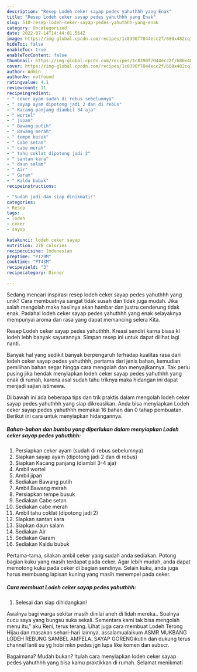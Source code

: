 ```yaml
---
description: "Resep Lodeh ceker sayap pedes yahuthhh yang Enak"
title: "Resep Lodeh ceker sayap pedes yahuthhh yang Enak"
slug: 510-resep-lodeh-ceker-sayap-pedes-yahuthhh-yang-enak
category: Uncategorized
date: 2022-07-14T14:44:01.564Z
image: https://img-global.cpcdn.com/recipes/1c8390f7044ecc2f/680x482cq70/lodeh-ceker-sayap-pedes-yahuthhh-foto-resep-utama.jpg
hideToc: false
enableToc: true
enableTocContent: false
thumbnail: https://img-global.cpcdn.com/recipes/1c8390f7044ecc2f/680x482cq70/lodeh-ceker-sayap-pedes-yahuthhh-foto-resep-utama.jpg
cover: https://img-global.cpcdn.com/recipes/1c8390f7044ecc2f/680x482cq70/lodeh-ceker-sayap-pedes-yahuthhh-foto-resep-utama.jpg
author: Admin
authorAv: notfound
ratingvalue: 4.1
reviewcount: 11
recipeingredient:
- " ceker ayam sudah di rebus sebelumnya"
- " sayap ayam dipotong jadi 2 dan di rebus"
- " Kacang panjang diambil 34 aja"
- " wortel"
- " jipan"
- " Bawang putih"
- " Bawang merah"
- " tempe busuk"
- " Cabe setan"
- " cabe merah"
- " tahu coklat dipotong jadi 2"
- " santan kara"
- " daun salam"
- " Air"
- " Garam"
- " Kaldu bubuk"
recipeinstructions:

- "Sudah jadi dan siap dinikmati!"
categories:
- Resep
tags:
- lodeh
- ceker
- sayap

katakunci: lodeh ceker sayap 
nutrition: 278 calories
recipecuisine: Indonesian
preptime: "PT29M"
cooktime: "PT43M"
recipeyield: "3"
recipecategory: Dinner

---
```





Sedang mencari inspirasi resep lodeh ceker sayap pedes yahuthhh yang unik? Cara membuatnya sangat tidak susah dan tidak juga mudah. Jika salah mengolah maka hasilnya akan hambar dan justru cenderung tidak enak. Padahal lodeh ceker sayap pedes yahuthhh yang enak selayaknya mempunyai aroma dan rasa yang dapat memancing selera Kita.





Resep Lodeh ceker sayap pedes yahuthhh. Kreasi sendiri karna biasa kl lodeh lebh banyak sayurannya. Simpan resep ini untuk dapat dilihat lagi nanti.

Banyak hal yang sedikit banyak berpengaruh terhadap kualitas rasa dari lodeh ceker sayap pedes yahuthhh, pertama dari jenis bahan, kemudian pemilihan bahan segar hingga cara mengolah dan menyajikannya. Tak perlu pusing jika hendak menyiapkan lodeh ceker sayap pedes yahuthhh yang enak di rumah, karena asal sudah tahu triknya maka hidangan ini dapat menjadi sajian istimewa.






Di bawah ini ada beberapa tips dan trik praktis dalam mengolah lodeh ceker sayap pedes yahuthhh yang siap dikreasikan. Anda bisa menyiapkan Lodeh ceker sayap pedes yahuthhh memakai 16 bahan dan 0 tahap pembuatan. Berikut ini cara untuk menyiapkan hidangannya.

<!--inarticleads1-->

##### Bahan-bahan dan bumbu yang diperlukan dalam menyiapkan Lodeh ceker sayap pedes yahuthhh:

1. Persiapkan  ceker ayam (sudah di rebus sebelumnya)
1. Siapkan  sayap ayam (dipotong jadi 2 dan di rebus)
1. Siapkan  Kacang panjang (diambil 3-4 aja)
1. Ambil  wortel
1. Ambil  jipan
1. Sediakan  Bawang putih
1. Ambil  Bawang merah
1. Persiapkan  tempe busuk
1. Sediakan  Cabe setan
1. Sediakan  cabe merah
1. Ambil  tahu coklat (dipotong jadi 2)
1. Siapkan  santan kara
1. Siapkan  daun salam
1. Sediakan  Air
1. Sediakan  Garam
1. Sediakan  Kaldu bubuk


Pertama-tama, silakan ambil ceker yang sudah anda sediakan. Potong bagian kuku yang masih terdapat pada ceker. Agar lebih mudah, anda dapat memotong kuku pada ceker di bagian sendinya. Selain kuku, anda juga harus membuang lapisan kuning yang masih menempel pada ceker. 

<!--inarticleads2-->

##### Cara membuat Lodeh ceker sayap pedes yahuthhh:


1. Selesai dan siap dihidangkan!

Awalnya bagi warga sekitar masih dinilai aneh di lidah mereka.. Soalnya cucu saya yang bungsu suka sekali. Sementara kami tak bisa mengolah menu itu,&#34; aku Reni, terus terang. Lihat juga cara membuat Lodeh Terong Hijau dan masakan sehari-hari lainnya. assalamualaikum ASMR MUKBANG LODEH REBUNG SAMBEL AMPELA. SAYAP GORENGikutin dan dukung terus channel lanti su yg hobi mkn pedes jgn lupa like komen dan subscr. 

Bagaimana? Mudah bukan? Itulah cara menyiapkan lodeh ceker sayap pedes yahuthhh yang bisa kamu praktikkan di rumah. Selamat menikmati
